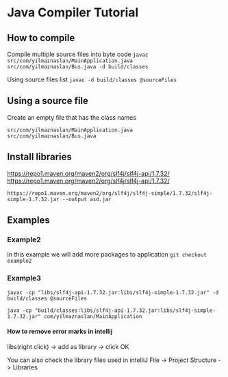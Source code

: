 # Java Compiler Tutorial

## How to compile

Compile multiple source files into byte code
`javac src/com/yilmaznaslan/MainApplication.java src/com/yilmaznaslan/Bus.java -d build/classes`

Using source files list
`javac -d build/classes @sourceFiles`

## Using a source file

Create an empty file that has the class names

```
src/com/yilmaznaslan/MainApplication.java
src/com/yilmaznaslan/Bus.java
```

## Install libraries

https://repo1.maven.org/maven2/org/slf4j/slf4j-api/1.7.32/
https://repo1.maven.org/maven2/org/slf4j/slf4j-api/1.7.32/

`https://repo1.maven.org/maven2/org/slf4j/slf4j-simple/1.7.32/slf4j-simple-1.7.32.jar --output asd.jar`

## Examples

### Example2

In this example we will add more packages to application
`git checkout example2`



### Example3

`javac -cp "libs/slf4j-api-1.7.32.jar:libs/slf4j-simple-1.7.32.jar" -d build/classes @sourceFiles`

`java -cp "build/classes:libs/slf4j-api-1.7.32.jar:libs/slf4j-simple-1.7.32.jar" com/yilmaznaslan/MainApplication`


#### How to remove error marks in intellij

libs(right click) -> add as library -> click OK

You can also check the library files used in intelliJ
File -> Project Structure -> Libraries 
